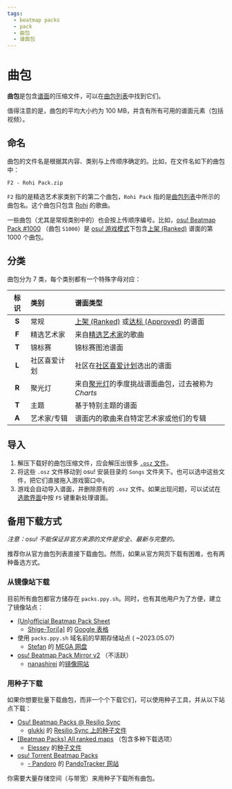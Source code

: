 ```yaml
---
tags:
  - beatmap packs
  - pack
  - 曲包
  - 谱面包
---
```


# 曲包

**曲包**是包含[谱面](/wiki/Beatmap)的压缩文件，可以在[曲包列表](https://osu.ppy.sh/beatmaps/packs)中找到它们。

值得注意的是，曲包的平均大小约为 100 MB，并含有所有可用的谱面元素（包括视频）。

## 命名

曲包的文件名是根据其内容、类别与上传顺序确定的。比如，在文件名如下的曲包中：

```
F2 - Rohi Pack.zip
```

`F2` 指的是精选艺术家类别下的第二个曲包，`Rohi Pack` 指的是[曲包列表](https://osu.ppy.sh/beatmaps/packs/F2)中所示的曲包名。这个曲包只包含 [Rohi](https://osu.ppy.sh/beatmaps/artists/82) 的歌曲。

一些曲包（尤其是常规类别中的）也会按上传顺序编号。比如，[osu! Beatmap Pack #1000](https://osu.ppy.sh/beatmaps/packs/S1000) （曲包 `S1000`）是 [osu! 游戏模式](/wiki/Game_mode/osu!)下包含[上架 (Ranked)](/wiki/Beatmap/Category#ranked) 谱面的第 1000 个曲包。

## 分类

曲包分为 7 类，每个类别都有一个特殊字母对应：

| 标识 | 类别 | 谱面类型 |
| :-: | :-- | :-- |
| **S** | 常规 | [上架 (Ranked)](/wiki/Beatmap/Category#ranked) 或[达标 (Approved)](/wiki/Beatmap/Category#approved) 的谱面 |
| **F** | 精选艺术家 | 来自[精选艺术家](/wiki/People/Featured_Artists)的歌曲 |
| **T** | 锦标赛 | 锦标赛图池谱面 |
| **L** | 社区喜爱计划 | 社区在[社区喜爱计划](/wiki/Community/Project_Loved)选出的谱面 |
| **R** | 聚光灯 | 来自[聚光灯](/wiki/Beatmap_Spotlights)的季度挑战谱面曲包，过去被称为 *Charts* |
| **T** | 主题 | 基于特别主题的谱面 |
| **A** | 艺术家/专辑 | 谱面内的歌曲来自特定艺术家或他们的专辑 |

## 导入

1. 解压下载好的曲包压缩文件，应会解压出很多 [`.osz` 文件](/wiki/Client/File_formats/osz_(file_format))。
2. 将这些 `.osz` 文件移动到 osu! 安装目录的 `Songs` 文件夹下。也可以选中这些文件，把它们直接拖入游戏窗口中。
3. 游戏会自动导入谱面，并删除原有的 `.osz` 文件。如果出现问题，可以试试在[选歌界面](/wiki/Client/Interface#选歌界面)中按 `F5` 键重新处理谱面。

## 备用下载方式

*注意：osu! 不能保证非官方来源的文件是安全、最新与完整的。*

推荐你从官方曲包列表直接下载曲包。然而，如果从官方网页下载有困难，也有两种备选方式。

### 从镜像站下载

目前所有曲包都官方储存在 `packs.ppy.sh`。同时，也有其他用户为了方便，建立了镜像站点：

- [(Un)official Beatmap Pack Sheet](https://osu.ppy.sh/community/forums/topics/1528191)
  - [Shige-Tori\[a\]](https://osu.ppy.sh/users/4459449) 的 [Google 表格](https://docs.google.com/spreadsheets/d/1gcXL9gubcWEKY1X2taxJdBGjFrqEpkNmjHU7LFpcJRo)
- 使用 `packs.ppy.sh` 域名前的早期存储站点 ( ~2023.05.07)
  - [Stefan](https://osu.ppy.sh/users/626907) 的 [MEGA 网盘](https://mega.nz/folder/Rl4hkKZQ#L1LXE4UgMH00eJF1xqMytw)
- [osu! Beatmap Pack Mirror v2](https://osu.ppy.sh/community/forums/topics/57381) （不活跃）
  - [nanashirei](https://osu.ppy.sh/users/807630) 的[镜像网站](http://osu.yas-online.net/)

### 用种子下载

如果你想要批量下载曲包，而非一个个下载它们，可以使用种子工具，并从以下站点下载：

- [Osu! Beatmap Packs @ Resilio Sync](https://osu.ppy.sh/community/forums/topics/1255023)
  - [glukki](https://osu.ppy.sh/users/14285150) 的 [Resilio Sync 上的种子文件](https://link.resilio.com/#f=osu%21%20Beatmap%20Packs&sz=19E2&t=1&s=JHR4G3EUWCAOAKJT6HITFDGMENTSXU7U&i=CASDYUCU4VP4JUMPRYFZLFZK5EIXANSEE&v=2.7&a=2)
- [[Beatmap Packs] All ranked maps](https://osu.ppy.sh/community/forums/topics/330552) （包含多种下载选项）
  - [Elessey](https://osu.ppy.sh/users/4925105) 的[种子文件](https://drive.google.com/drive/folders/1_iOU-sWjjugD7ww8Jsl1ullihcVXh50F?usp=sharing)
- [osu! Torrent Beatmap Packs](https://osu.ppy.sh/community/forums/topics/687910)
  - [- Pandoro](https://osu.ppy.sh/users/2574057) 的 [PandoTracker 网站](https://pandotracker.me)

<!-- TODO: new mirrors -->

你需要大量存储空间（与带宽）来用种子下载所有曲包。
